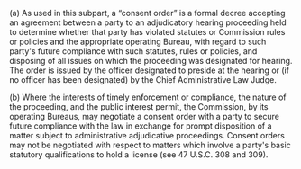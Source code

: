 (a) As used in this subpart, a “consent order” is a formal decree accepting an agreement between a party to an adjudicatory hearing proceeding held to determine whether that party has violated statutes or Commission rules or policies and the appropriate operating Bureau, with regard to such party's future compliance with such statutes, rules or policies, and disposing of all issues on which the proceeding was designated for hearing. The order is issued by the officer designated to preside at the hearing or (if no officer has been designated) by the Chief Administrative Law Judge.

(b) Where the interests of timely enforcement or compliance, the nature of the proceeding, and the public interest permit, the Commission, by its operating Bureaus, may negotiate a consent order with a party to secure future compliance with the law in exchange for prompt disposition of a matter subject to administrative adjudicative proceedings. Consent orders may not be negotiated with respect to matters which involve a party's basic statutory qualifications to hold a license (see 47 U.S.C. 308 and 309).

